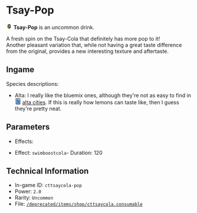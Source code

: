 # Tsay-Pop

<img src="https://raw.githubusercontent.com/Ceterai/Enternia/main/deprecated/items/shop/cttsaycola.png" alt="Tsay-Pop icon" loading="lazy" height=16px width="auto" /> **Tsay-Pop** is an uncommon drink.

A fresh spin on the Tsay-Cola that definitely has more pop to it!  
Another pleasant variation that, while not having a great taste difference from the original, provides a new interesting texture and aftertaste.

## Ingame

Species descriptions:

- Alta: I really like the bluemix ones, although they're not as easy to find in <img src="https://raw.githubusercontent.com/Ceterai/Enternia/main/codex/alta/ebook/security.png" alt="Alta Cities icon" loading="lazy" height=16px width="auto" /> [alta cities](https://ceterai.github.io/MyEnternia/Wiki/AltaCities). If this is really how lemons can taste like, then I guess they're pretty neat.

## Parameters

- Effects: 

- Effect: `swimboostcola`- Duration: 120

## Technical Information

- In-game ID: `cttsaycola-pop`
- Power: `2.0`
- Rarity: `Uncommon`
- File: [`/deprecated/items/shop/cttsaycola.consumable`](https://github.com/Ceterai/Enternia/blob/main/deprecated/items/shop/cttsaycola.consumable)
